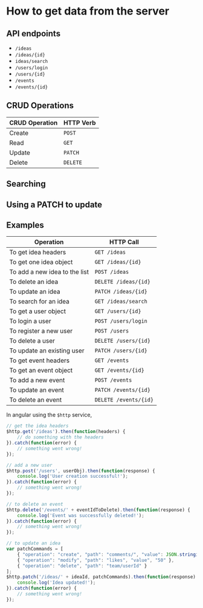 # How to get data from the server

## API endpoints

* `/ideas`
* `/ideas/{id}`
* `ideas/search`
* `/users/login`
* `/users/{id}`
* `/events`
* `/events/{id}`

## CRUD Operations

| CRUD Operation | HTTP Verb |
|----------------|-----------|
| Create         | `POST`    |
| Read           | `GET`     |
| Update         | `PATCH`   |
| Delete         | `DELETE`  |

## Searching

## Using a PATCH to update

## Examples

| Operation                      | HTTP Call             |
|--------------------------------|-----------------------|
| To get idea headers            | `GET /ideas`          |
| To get one idea object         | `GET /ideas/{id}`     |
| To add a new idea to the list  | `POST /ideas`         |
| To delete an idea              | `DELETE /ideas/{id}`  |
| To update an idea              | `PATCH /ideas/{id}`   |
| To search for an idea          | `GET /ideas/search`   |
| To get a user object           | `GET /users/{id}`     |
| To login a user                | `POST /users/login`   |
| To register a new user         | `POST /users`         |
| To delete a user               | `DELETE /users/{id}`  |
| To update an existing user     | `PATCH /users/{id}`   |
| To get event headers           | `GET /events`         |
| To get an event object         | `GET /events/{id}`    |
| To add a new event             | `POST /events`        |
| To update an event             | `PATCH /events/{id}`  |
| To delete an event             | `DELETE /events/{id}` |

In angular using the `$http` service,

```javascript
// get the idea headers
$http.get('/ideas').then(function(headers) {
    // do something with the headers
}).catch(function(error) {
    // something went wrong!
});

// add a new user 
$http.post('/users', userObj).then(function(response) {
    console.log('User creation successful!');
}).catch(function(error) {
    // something went wrong!
});

// to delete an event
$http.delete('/events/' + eventIdToDelete).then(function(response) {
    console.log('Event was successfully deleted!');
}).catch(function(error) {
    // something went wrong!
});

// to update an idea
var patchCommands = [
    { "operation": "create", "path": "comments/", "value": JSON.stringify(newCommentObj) },
    { "operation": "modify", "path": "likes", "value", "50" },
    { "operation": "delete", "path": "team/userId" }
];
$http.patch('/ideas/' + ideaId, patchCommands).then(function(response) {
    console.log('Idea updated!');
}).catch(function(error) {
    // something went wrong!
});

```